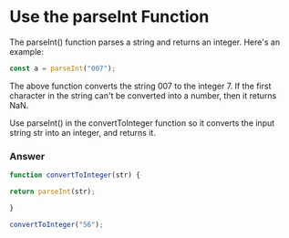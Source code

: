 # Use the parseInt Function

The parseInt() function parses a string and returns an integer. Here's an example:

```js
const a = parseInt("007");
```

The above function converts the string 007 to the integer 7. If the first character in the string can't be converted into a number, then it returns NaN.

Use parseInt() in the convertToInteger function so it converts the input string str into an integer, and returns it.


### Answer

```js
function convertToInteger(str) {

return parseInt(str);

}

convertToInteger("56");
```

